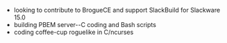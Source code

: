 * looking to contribute to BrogueCE and support SlackBuild for Slackware 15.0
* building PBEM server--C coding and Bash scripts
* coding coffee-cup roguelike in C/ncurses

<!---
hedgehog-manifesto/hedgehog-manifesto is a ✨ special ✨ repository because its `README.md` (this file) appears on your GitHub profile.
You can click the Preview link to take a look at your changes.
--->
